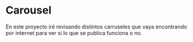 # Carousel

En este proyecto iré revisando distintos carruseles que vaya encontrando por internet para ver si lo que se publica funciona o no.
